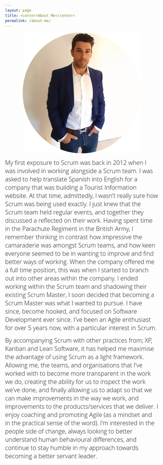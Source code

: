 ```yaml
---
layout: page
title: <center>About Me</center>
permalink: /about-me/
---
```


<p style="text-align:center;"><img src="/assets/images/about-me-profile.png"></p>

<span style="color:#00000; font-family: 'open sans'; font-size: 1em; font-size: 20px; font-weight: 200; hyphens: none;">My first exposure to Scrum was back in 2012 when I was involved in working alongside a Scrum team. I was asked to help translate Spanish into English for a company that was building a Tourist Information website. At that time, admittedly, I wasn't really sure how Scrum was being used exactly. I just knew that the Scrum team held regular events, and together they discussed a reflected on their work. Having spent time in the Parachute Regiment in the British Army, I remember thinking in contrast how impressive the camaraderie was amongst Scrum teams, and how keen everyone seemed to be in wanting to improve and find better ways of working. When the company offered me a full time position, this was when I started to branch out into other areas within the company. I ended working within the Scrum team and shadowing their existing Scrum Master, I soon decided that becoming a Scrum Master was what I wanted to pursue. I have since, become hooked, and focused on Software Development ever since. I've been an Agile enthusiast for over 5 years now, with a particular interest in Scrum.

<span style="color:#00000; font-family: 'open sans'; font-size: 1em; font-size: 20px; font-weight: 200; hyphens: none;">By accompanying Scrum with other practices from; XP, Kanban and Lean Software, it has helped me maximise the advantage of using Scrum as a light framework. Allowing me, the teams, and organisations that I've worked with to become more transparent in the work we do, creating the ability for us to inspect the work we've done, and finally allowing us to adapt so that we can make improvements in the way we work, and improvements to the products/services that we deliver. I enjoy coaching and promoting Agile (as a mindset and in the practical sense of the word). I'm interested in the people side of change, always looking to better understand human behavioural differences, and continue to stay humble in my approach towards becoming a better servant leader.
